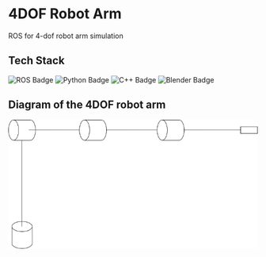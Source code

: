 # 4DOF Robot Arm
ROS for 4-dof robot arm simulation

## Tech Stack
![ROS Badge](https://img.shields.io/badge/ROS-22314E?logo=ros&logoColor=fff&style=flat) ![Python Badge](https://img.shields.io/badge/Python-3776AB?logo=python&logoColor=fff&style=flat) ![C++ Badge](https://img.shields.io/badge/C%2B%2B-00599C?logo=cplusplus&logoColor=fff&style=flat) ![Blender Badge](https://img.shields.io/badge/Blender-F5792A?logo=blender&logoColor=fff&style=flat)


## Diagram of the 4DOF robot arm
![Robot Diagram](robot_diagram.png)

